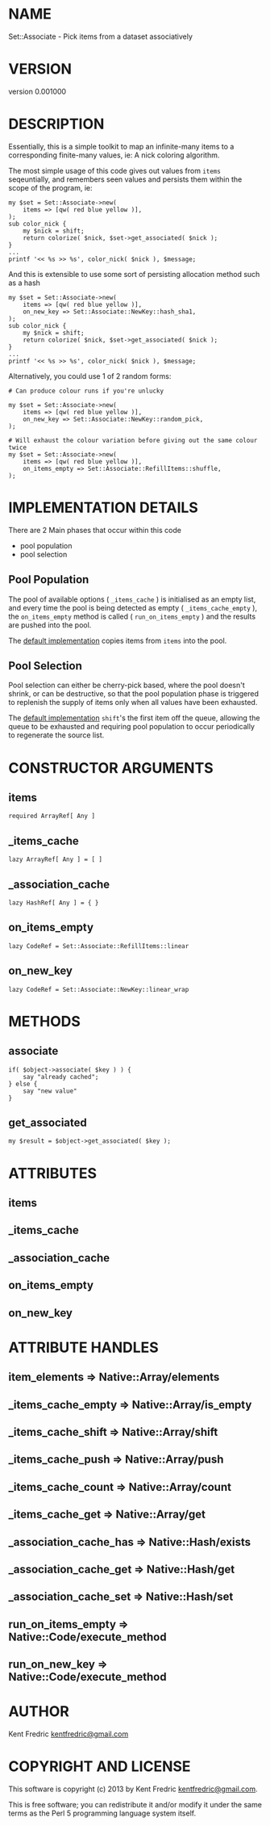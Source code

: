 # NAME

Set::Associate - Pick items from a dataset associatively

# VERSION

version 0.001000

# DESCRIPTION

Essentially, this is a simple toolkit to map an infinite-many items to a corresponding finite-many values,
ie: A nick coloring algorithm.

The most simple usage of this code gives out values from `items` seqeuntially, and remembers seen values
and persists them within the scope of the program, ie:

    my $set = Set::Associate->new(
        items => [qw( red blue yellow )],
    );
    sub color_nick { 
        my $nick = shift;
        return colorize( $nick, $set->get_associated( $nick );
    }
    ...
    printf '<< %s >> %s', color_nick( $nick ), $message;

And this is extensible to use some sort of persisting allocation method such as a hash

    my $set = Set::Associate->new(
        items => [qw( red blue yellow )],
        on_new_key => Set::Associate::NewKey::hash_sha1,
    );
    sub color_nick { 
        my $nick = shift;
        return colorize( $nick, $set->get_associated( $nick );
    }
    ...
    printf '<< %s >> %s', color_nick( $nick ), $message;

Alternatively, you could use 1 of 2 random forms:

    # Can produce colour runs if you're unlucky

    my $set = Set::Associate->new(
        items => [qw( red blue yellow )],
        on_new_key => Set::Associate::NewKey::random_pick,
    );

    # Will exhaust the colour variation before giving out the same colour twice
    my $set = Set::Associate->new(
        items => [qw( red blue yellow )],
        on_items_empty => Set::Associate::RefillItems::shuffle,
    );

# IMPLEMENTATION DETAILS

There are 2 Main phases that occur within this code

- pool population
- pool selection

## Pool Population

The pool of available options ( `_items_cache` ) is initialised as an empty list, and every time the pool is being detected as empty ( `_items_cache_empty` ), the `on_items_empty` method is called ( `run_on_items_empty` ) and the results are pushed into the pool.

The [default implementation](http://search.cpan.org/perldoc?Set::Associate::RefillItems#linear) copies items from `items` into the pool.

## Pool Selection

Pool selection can either be cherry-pick based, where the pool doesn't shrink, or can be destructive, so that the pool population phase is triggered to replenish the supply of items only when all values have been exhausted.

The [default implementation](http://search.cpan.org/perldoc?Set::Associate::NewKey#linear\_wrap) `shift`'s the first item off the queue, allowing the queue to be exhausted and requiring pool population to occur periodically to regenerate the source list.

# CONSTRUCTOR ARGUMENTS

## items

    required ArrayRef[ Any ]

## \_items\_cache

    lazy ArrayRef[ Any ] = [ ]

## \_association\_cache

    lazy HashRef[ Any ] = { }

## on\_items\_empty

    lazy CodeRef = Set::Associate::RefillItems::linear

## on\_new\_key

    lazy CodeRef = Set::Associate::NewKey::linear_wrap

# METHODS

## associate

    if( $object->associate( $key ) ) {
        say "already cached";
    } else {
        say "new value"
    }

## get\_associated

    my $result = $object->get_associated( $key );

# ATTRIBUTES

## items

## \_items\_cache

## \_association\_cache

## on\_items\_empty

## on\_new\_key

# ATTRIBUTE HANDLES

## item\_elements =>  Native::Array/elements

## \_items\_cache\_empty => Native::Array/is\_empty

## \_items\_cache\_shift => Native::Array/shift

## \_items\_cache\_push  => Native::Array/push

## \_items\_cache\_count => Native::Array/count

## \_items\_cache\_get   => Native::Array/get

## \_association\_cache\_has =>   Native::Hash/exists

## \_association\_cache\_get =>   Native::Hash/get

## \_association\_cache\_set =>   Native::Hash/set

## run\_on\_items\_empty => Native::Code/execute\_method

## run\_on\_new\_key =>  Native::Code/execute\_method

# AUTHOR

Kent Fredric <kentfredric@gmail.com>

# COPYRIGHT AND LICENSE

This software is copyright (c) 2013 by Kent Fredric <kentfredric@gmail.com>.

This is free software; you can redistribute it and/or modify it under
the same terms as the Perl 5 programming language system itself.
